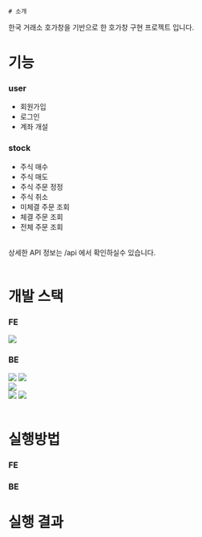     # 소개

한국 거래소 호가창을 기반으로 한 호가창 구현 프로젝트 입니다.

# 기능

### user
* 회원가입
* 로그인
* 계좌 개설
### stock
* 주식 매수
* 주식 매도
* 주식 주문 정정
* 주식 취소
* 미체결 주문 조회
* 체결 주문 조회
* 전체 주문 조회

</br>
상세한 API 정보는 /api 에서 확인하실수 있습니다.
</br>
</br>

# 개발 스택
### FE

<img src="https://img.shields.io/badge/react-61DAFB?style=for-the-badge&logo=react&logoColor=white">

### BE  
<img src="https://img.shields.io/badge/nestjs-E0234E?style=for-the-badge&logo=nestjs&logoColor=white">
<img src="https://img.shields.io/badge/prisma-2D3748?style=for-the-badge&logo=prisma&logoColor=white">
</br>
<img src="https://img.shields.io/badge/mysql-4479A1?style=for-the-badge&logo=mysql&logoColor=white"></br>
<img src="https://img.shields.io/badge/jwt-000000?style=for-the-badge&logo=jsonwebtokens&logoColor=white">
<img src="https://img.shields.io/badge/swagger-85EA2D?style=for-the-badge&logo=swagger&logoColor=white">
</br>
</br>

# 실행방법

### FE

### BE

# 실행 결과